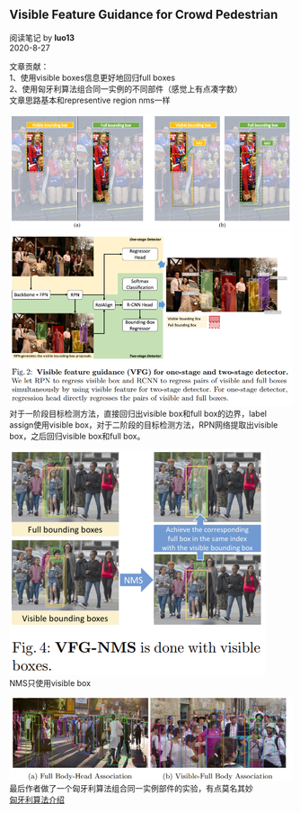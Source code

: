 ## Visible Feature Guidance for Crowd Pedestrian
阅读笔记 by **luo13**  
2020-8-27  

文章贡献：  
1、使用visible boxes信息更好地回归full boxes  
2、使用匈牙利算法组合同一实例的不同部件（感觉上有点凑字数）  
文章思路基本和representive region nms一样  

![VFG](../../../img/VFG/示意图.PNG)  
![VFG](../../../img/VFG/网络结构.PNG)  
对于一阶段目标检测方法，直接回归出visible box和full box的边界，label assign使用visible box，对于二阶段的目标检测方法，RPN网络提取出visible box，之后回归visible box和full box。  

![VFG](../../../img/VFG/VFG-NMS.PNG)  
NMS只使用visible box

![VFG](../../../img/VFG/关联.PNG)  
最后作者做了一个匈牙利算法组合同一实例部件的实验，有点莫名其妙  
[匈牙利算法介绍](https://zhuanlan.zhihu.com/p/96229700)

